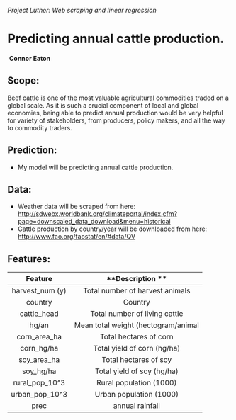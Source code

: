 *Project Luther: Web scraping and linear regression*
​
​
# Predicting annual cattle production.
​
**Connor Eaton**
​
    
## Scope:
Beef cattle is one of the most valuable agricultural commodities traded on a global scale. As it is such a crucial component of local and global economies, being able to predict annual production would be very helpful for variety of stakeholders, from producers, policy makers, and all the way to commodity traders.
​
## Prediction: 
* My model will be predicting annual cattle production.
    
## Data:
* Weather data will be scraped from here: http://sdwebx.worldbank.org/climateportal/index.cfm?page=downscaled_data_download&menu=historical
* Cattle production by country/year will be downloaded from here: http://www.fao.org/faostat/en/#data/QV
        
## Features:
        
| **Feature**       | **Description **         
|:-------------:|:-------------:                                                             | 
| harvest_num (y)          | Total number of harvest animals                             |
| country   | Country   |               |
| cattle_head           | Total number of living cattle               |
| hg/an           | Mean total weight (hectogram/animal    |
| corn_area_ha         | Total hectares of corn  |
| corn_hg/ha           | Total yield of corn (hg/ha)                                                                        |
| soy_area_ha      | Total hectares of soy                                     |
| soy_hg/ha       | Total yield of soy (hg/ha)                                                     |
| rural_pop_10^3          | Rural population (1000)                                             |
| urban_pop_10^3          | Urban population (1000)                                             |
| prec          | annual rainfall                                          |

​
